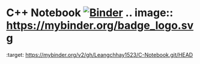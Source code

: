 # C++ Notebook [![Binder](https://mybinder.org/badge_logo.svg)](https://mybinder.org/v2/gh/Leangchhay1523/C-Notebook.git/HEAD) .. image:: https://mybinder.org/badge_logo.svg
 :target: https://mybinder.org/v2/gh/Leangchhay1523/C-Notebook.git/HEAD

